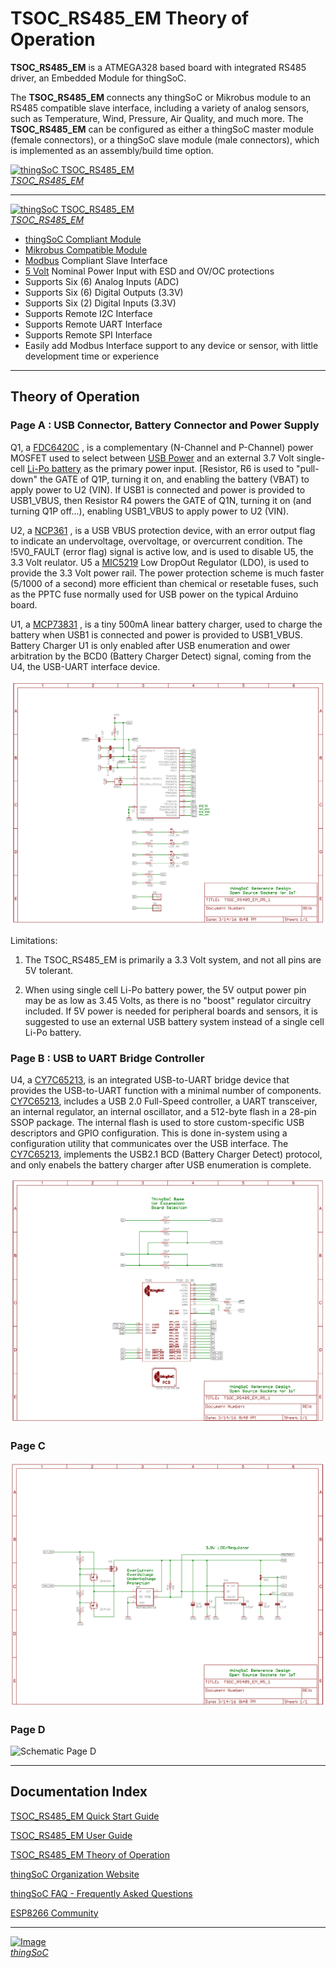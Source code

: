 # TSOC_RS485_EM Theory of Operation

**TSOC_RS485_EM** is a ATMEGA328 based board with integrated RS485 driver, an Embedded Module for thingSoC.


The **TSOC_RS485_EM** connects any thingSoC or Mikrobus module to an RS485 compatible slave interface,
including a variety of analog sensors, such as Temperature, Wind, Pressure, Air Quality, and much more.
The **TSOC_RS485_EM** can be configured as either a thingSoC master module (female connectors), or a thingSoC slave module (male connectors),
which is implemented as an assembly/build time option.

[![thingSoC TSOC_RS485_EM](http://patternagents.github.io/img/projects/TSOC_RS485_EM/TSOC_RS485_EM_top.png)  
*TSOC_RS485_EM*](https://github.com/PatternAgents/TSOC_RS485_EM/)

---------------------------------------

[![thingSoC TSOC_RS485_EM](http://thingsoc.github.io/img/projects/TSOC_RS485_EM/TSOC_RS485_EM_top.png)  
*TSOC_RS485_EM*](https://github.com/PatternAgents/TSOC_RS485_EM/)

* [thingSoC Compliant Module](http://www.thingsoc.com)
* [Mikrobus Compatible Module](http://www.mikroe.com/mikrobus/) 
* [Modbus](http://www.modbus.org/specs.php) Compliant Slave Interface
* [5 Volt](https://en.wikipedia.org/wiki/Modbus) Nominal Power Input with ESD and OV/OC protections
* Supports Six (6) Analog  Inputs  (ADC) 
* Supports Six (6) Digital Outputs (3.3V)
* Supports Six (2) Digital Inputs  (3.3V)
* Supports Remote I2C Interface
* Supports Remote UART Interface
* Supports Remote SPI Interface
* Easily add Modbus Interface support to any device or sensor, with little development time or experience

---------------------------------------

## Theory of Operation <a name="theory_index"/>



### Page A : USB Connector, Battery Connector and Power Supply<a name="PAGEA"/>

Q1, a [FDC6420C](https://www.fairchildsemi.com/datasheets/FD/FDC6420C.pdf) , is a complementary (N-Channel and P-Channel) power MOSFET 
used to select between [USB Power](https://en.wikipedia.org/wiki/USB#USB_Power_Delivery) and an external 3.7 Volt single-cell 
[Li-Po battery](https://en.wikipedia.org/wiki/Lithium_polymer_battery) as the primary power input. 
[Resistor, R6 is used to "pull-down" the GATE of Q1P, turning it on, and enabling the battery (VBAT) to apply power to U2 (VIN).
If USB1 is connected and power is provided to USB1_VBUS, then Resistor R4 powers the GATE of Q1N, turning it on (and turning Q1P off...),
enabling USB1_VBUS to apply power to U2 (VIN).

U2, a [NCP361](http://www.onsemi.com/pub_link/Collateral/NCP361-D.PDF) , is a USB VBUS protection device, with an error output flag to indicate
an undervoltage, overvoltage, or overcurrent condition. The !5V0_FAULT (error flag) signal is active low, 
and is used to disable U5, the 3.3 Volt reulator. U5 a [MIC5219](http://www.micrel.com/_PDF/mic5219.pdf) Low DropOut Regulator (LDO),
is used to provide the 3.3 Volt power rail. The power protection scheme is much faster (5/1000 of a second) more efficient than chemical
or resetable fuses, such as the PPTC fuse normally used for USB power on the typical Arduino board.

U1, a [MCP73831](http://www.microchip.com/wwwproducts/en/en024903) , is a tiny 500mA linear battery charger, used to charge the battery when
USB1 is connected and power is provided to USB1_VBUS. Battery Charger U1 is only enabled after USB enumeration and ower arbitration by the 
BCD0 (Battery Charger Detect) signal, coming from the U4, the USB-UART interface device.

![Schematic Page A](https://github.com/thingSoC/TSOC_RS485_EM/blob/master/TSOC_RS485_EM/docs/images/sch_page_1.png "Schematic Page A")

Limitations: 

1) The TSOC_RS485_EM is primarily a 3.3 Volt system, and not all pins are 5V tolerant. 

2) When using single cell Li-Po battery power, the 5V output power pin may be as low as 3.45 Volts,
   as there is no "boost" regulator circuitry included. If 5V power is needed for peripheral
   boards and sensors, it is suggested to use an external USB battery system instead of a single cell Li-Po battery.
   
   
### Page B : USB to UART Bridge Controller <a name="PAGEB"/>

U4, a [CY7C65213](http://www.cypress.com/file/139881/download), 
is an integrated USB-to-UART bridge device that provides the USB-to-UART
function with a minimal number of components.
[CY7C65213](http://www.cypress.com/file/139881/download), includes a USB 2.0 Full-Speed
controller, a UART transceiver, an internal regulator, an internal
oscillator, and a 512-byte flash in a 28-pin SSOP package.
The internal flash is used to store custom-specific USB
descriptors and GPIO configuration. This is done in-system
using a configuration utility that communicates over the USB
interface. The [CY7C65213](http://www.cypress.com/file/139881/download),
implements the USB2.1 BCD (Battery Charger Detect) protocol,
and only enabels the battery charger after USB enumeration is complete.

![Schematic Page B](https://github.com/thingSoC/TSOC_RS485_EM/blob/master/TSOC_RS485_EM/docs/images/sch_page_2.png "Schematic Page B")

### Page C <a name="PAGEC"/>

![Schematic Page C](https://github.com/thingSoC/TSOC_RS485_EM/blob/master/TSOC_RS485_EM/docs/images/sch_page_3.png "Schematic Page C")

### Page D <a name="PAGED"/>

![Schematic Page D](https://raw.githubusercontent.com/PatternAgents/TSOC_RS485_EM/master/TSOC_RS485_EM/docs/images/sch_page_4.png "Schematic Page D")

---------------------------------------

## Documentation Index <a name="documentation_index"/>

[TSOC_RS485_EM Quick Start Guide](https://github.com/thingSoC/TSOC_RS485_EM/blob/master/TSOC_RS485_EM/docs/QuickStart.md)

[TSOC_RS485_EM User Guide](https://github.com/thingSoC/TSOC_RS485_EM/blob/master/TSOC_RS485_EM/docs/UserGuide.md)

[TSOC_RS485_EM Theory of Operation](https://github.com/thingSoC/TSOC_RS485_EM/blob/master/TSOC_RS485_EM/docs/TheoryOfOperation.md)

[thingSoC Organization Website](http://thingSoC.github.io)

[thingSoC FAQ - Frequently Asked Questions](http://thingsoc.github.io/support/faq.html)

[ESP8266 Community](https://github.com/esp8266/Arduino)

---------------------------------------

[![Image](http://thingsoc.github.io/img/projects/thingSoC/thingSoC_thumb.png?raw=true)  
*thingSoC*](http://thingsoc.github.io) 
 
